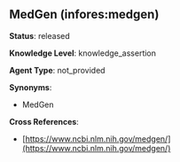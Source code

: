 [//]: # (DO NOT MANUALLY EDIT THIS FILE. IT IS GENERATED FROM A TEMPLATE.)

## MedGen (infores:medgen)

**Status**: released
  
**Knowledge Level**: knowledge_assertion
  
**Agent Type**: not_provided

**Synonyms**:

- MedGen

**Cross References**:

- [https://www.ncbi.nlm.nih.gov/medgen/](https://www.ncbi.nlm.nih.gov/medgen/)


